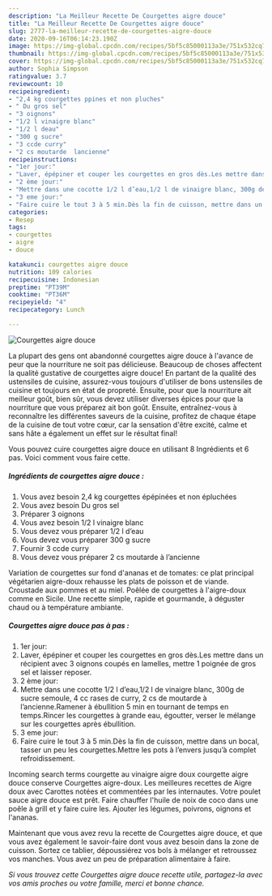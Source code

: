 ```yaml
---
description: "La Meilleur Recette De Courgettes aigre douce"
title: "La Meilleur Recette De Courgettes aigre douce"
slug: 2777-la-meilleur-recette-de-courgettes-aigre-douce
date: 2020-09-16T06:14:23.190Z
image: https://img-global.cpcdn.com/recipes/5bf5c85000113a3e/751x532cq70/courgettes-aigre-douce-photo-principale-de-la-recette.jpg
thumbnail: https://img-global.cpcdn.com/recipes/5bf5c85000113a3e/751x532cq70/courgettes-aigre-douce-photo-principale-de-la-recette.jpg
cover: https://img-global.cpcdn.com/recipes/5bf5c85000113a3e/751x532cq70/courgettes-aigre-douce-photo-principale-de-la-recette.jpg
author: Sophia Simpson
ratingvalue: 3.7
reviewcount: 10
recipeingredient:
- "2,4 kg courgettes ppines et non pluches"
- " Du gros sel"
- "3 oignons"
- "1/2 l vinaigre blanc"
- "1/2 l deau"
- "300 g sucre"
- "3 ccde curry"
- "2 cs moutarde  lancienne"
recipeinstructions:
- "1er jour:"
- "Laver, épépiner et couper les courgettes en gros dès.Les mettre dans un récipient avec 3 oignons coupés en lamelles, mettre 1 poignée de gros sel et laisser reposer."
- "2 ème jour:"
- "Mettre dans une cocotte 1/2 l d’eau,1/2 l de vinaigre blanc, 300g de sucre semoule, 4 cc rases de curry, 2 cs de moutarde à l’ancienne.Ramener à ébullition 5 min en tournant de temps en temps.Rincer les courgettes à grande eau, égoutter, verser le mélange sur les courgettes après ébullition."
- "3 eme jour:"
- "Faire cuire le tout 3 à 5 min.Dès la fin de cuisson, mettre dans un bocal, tasser un peu les courgettes.Mettre les pots à l’envers jusqu’à complet refroidissement."
categories:
- Resep
tags:
- courgettes
- aigre
- douce

katakunci: courgettes aigre douce 
nutrition: 109 calories
recipecuisine: Indonesian
preptime: "PT39M"
cooktime: "PT36M"
recipeyield: "4"
recipecategory: Lunch

---
```



![Courgettes aigre douce](https://img-global.cpcdn.com/recipes/5bf5c85000113a3e/751x532cq70/courgettes-aigre-douce-photo-principale-de-la-recette.jpg)

La plupart des gens ont abandonné courgettes aigre douce à l'avance de peur que la nourriture ne soit pas délicieuse. Beaucoup de choses affectent la qualité gustative de courgettes aigre douce! En partant de la qualité des ustensiles de cuisine, assurez-vous toujours d'utiliser de bons ustensiles de cuisine et toujours en état de propreté. Ensuite, pour que la nourriture ait meilleur goût, bien sûr, vous devez utiliser diverses épices pour que la nourriture que vous préparez ait bon goût. Ensuite, entraînez-vous à reconnaître les différentes saveurs de la cuisine, profitez de chaque étape de la cuisine de tout votre cœur, car la sensation d'être excité, calme et sans hâte a également un effet sur le résultat final!

<!--inarticleads1-->

Vous pouvez cuire courgettes aigre douce en utilisant 8 Ingrédients et 6 pas. Voici comment vous faire cette.

##### Ingrédients de courgettes aigre douce :

1. Vous avez besoin 2,4 kg courgettes épépinées et non épluchées
1. Vous avez besoin  Du gros sel
1. Préparer 3 oignons
1. Vous avez besoin 1/2 l vinaigre blanc
1. Vous devez vous préparer 1/2 l d’eau
1. Vous devez vous préparer 300 g sucre
1. Fournir 3 ccde curry
1. Vous devez vous préparer 2 cs moutarde à l’ancienne


Variation de courgettes sur fond d&#39;ananas et de tomates: ce plat principal végétarien aigre-doux rehausse les plats de poisson et de viande. Croustade aux pommes et au miel. Poêlée de courgettes à l&#39;aigre-doux comme en Sicile. Une recette simple, rapide et gourmande, à déguster chaud ou à température ambiante. 

<!--inarticleads2-->

##### Courgettes aigre douce pas à pas :

1. 1er jour:
1. Laver, épépiner et couper les courgettes en gros dès.Les mettre dans un récipient avec 3 oignons coupés en lamelles, mettre 1 poignée de gros sel et laisser reposer.
1. 2 ème jour:
1. Mettre dans une cocotte 1/2 l d’eau,1/2 l de vinaigre blanc, 300g de sucre semoule, 4 cc rases de curry, 2 cs de moutarde à l’ancienne.Ramener à ébullition 5 min en tournant de temps en temps.Rincer les courgettes à grande eau, égoutter, verser le mélange sur les courgettes après ébullition.
1. 3 eme jour:
1. Faire cuire le tout 3 à 5 min.Dès la fin de cuisson, mettre dans un bocal, tasser un peu les courgettes.Mettre les pots à l’envers jusqu’à complet refroidissement.


Incoming search terms courgette au vinaigre aigre doux courgette aigre douce conserve Courgettes aigre-doux. Les meilleures recettes de Aigre doux avec Carottes notées et commentées par les internautes. Votre poulet sauce aigre douce est prêt. Faire chauffer l&#39;huile de noix de coco dans une poêle à grill et y faire cuire les. Ajouter les légumes, poivrons, oignons et l&#39;ananas. 

<!--inarticleads1-->

<p>
Maintenant que vous avez revu la recette de Courgettes aigre douce, et que vous avez également le savoir-faire dont vous avez besoin dans la zone de cuisson. Sortez ce tablier, dépoussiérez vos bols à mélanger et retroussez vos manches. Vous avez un peu de préparation alimentaire à faire.
</p>

<p>
<i>Si vous trouvez cette Courgettes aigre douce recette utile, partagez-la avec vos amis proches ou votre famille, merci et bonne chance.</i>
</p>
